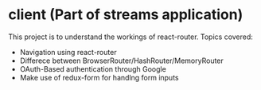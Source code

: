 # client (Part of streams application)

This project is to understand the workings of react-router. Topics covered:
* Navigation using react-router
* Differece between BrowserRouter/HashRouter/MemoryRouter
* OAuth-Based authentication through Google
* Make use of redux-form for handlng form inputs